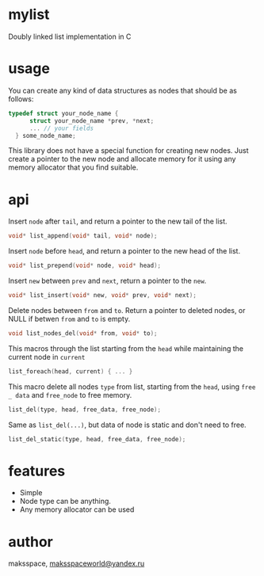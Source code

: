 # mylist
Doubly linked list implementation in C
# usage
You can create any kind of data structures as nodes that should be as follows:
 ```C
 typedef struct your_node_name {
       struct your_node_name *prev, *next;
       ... // your fields
   } some_node_name;
 ```
This library does not have a special function for creating new nodes. Just create a pointer to the new node and allocate memory for it using any memory allocator that you find suitable.

# api
 Insert `node` after `tail`, and return a pointer to the new tail of the list.
 ```C
 void* list_append(void* tail, void* node);
 ```
 Insert `node` before `head`, and return a pointer to the new head of the list.
  ```C
void* list_prepend(void* node, void* head);
 ```
 Insert `new` between `prev` and `next`, return a pointer to the `new`.
 ```C
void* list_insert(void* new, void* prev, void* next);
 ```
 Delete nodes between `from` and `to`. Return a pointer to deleted nodes, or NULL if betwen `from` and `to` is empty. 
 ```C
void list_nodes_del(void* from, void* to);
 ```
This macros through the list starting from the `head` while maintaining the current node in `current`
 ```C
list_foreach(head, current) { ... }
```
This macro delete all nodes `type` from list, starting from the `head`, using `free _ data` and `free_node` to free memory.
 ```C 
list_del(type, head, free_data, free_node);
```
Same as `list_del(...)`, but data of node is static and don't need to free.
 ```C 
list_del_static(type, head, free_data, free_node);
```
# features
- Simple
- Node type can be anything.
- Any memory allocator can be used

# author
maksspace, maksspaceworld@yandex.ru
